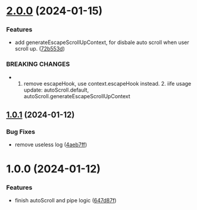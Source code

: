 # [2.0.0](https://github.com/Yrobot/auto-scroll/compare/v1.0.1...v2.0.0) (2024-01-15)


### Features

* add generateEscapeScrollUpContext, for disbale auto scroll when user scroll up. ([72b553d](https://github.com/Yrobot/auto-scroll/commit/72b553d7d6caf4ccaa639998e00fc919f0554c60))


### BREAKING CHANGES

* 1. remove escapeHook, use context.escapeHook instead. 2. iife usage update: autoScroll.default, autoScroll.generateEscapeScrollUpContext

## [1.0.1](https://github.com/Yrobot/auto-scroll/compare/v1.0.0...v1.0.1) (2024-01-12)


### Bug Fixes

* remove useless log ([4aeb7ff](https://github.com/Yrobot/auto-scroll/commit/4aeb7ff29a47f0ddc4c6a9fd32015383361b64e6))

# 1.0.0 (2024-01-12)


### Features

* finish autoScroll and pipe logic ([647d87f](https://github.com/Yrobot/auto-scroll/commit/647d87f66d6e20d6c8cebcad703ddd4ac03d15c9))
